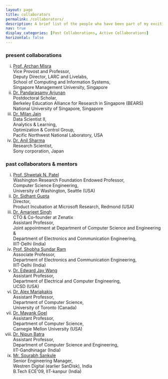 ```yaml
---
layout: page
title: collaborators
permalink: /collaborators/
description: A brief list of the people who have been part of my exciting research journey so far.
nav: true
display_categories: [Past Collaborations, Active Collaborations]
horizontal: false
---
```


<!-- <h2>Ordered List with Roman Numbers</h2>

<ol type="i">
  <li>Coffee</li>
  <li>Tea</li>
  <li>Milk</li>
</ol>   -->

<h3> present collaborations </h3>

<ol type="i">

  <li> <a href="https://sites.google.com/view/archan-misra"> Prof. Archan Misra </a>  </li>
  Vice Provost and Professor, <br>
  Deputy Director, LARC and Livelabs, <br>
  School of Computing and Information Systems, <br>
  Singapore Management University, Singapore <br>

  <li> <a href="https://www.samy101.com/"> Dr. Pandarasamy Arjunan </a>  </li>
  ‎Postdoctoral Scholar,  <br>
  ‎Berkeley Education Alliance for Research in Singapore (BEARS) <br>
  National University of Singapore, Singapore <br>

  <li> <a href="https://milanjainblog.wordpress.com/"> Dr. Milan Jain </a> </li>
  Data Scientist II,  <br>
  Analytics & Learning,  <br>
  Optimization & Control Group,  <br>
  Pacific Northwest National Laboratory, USA <br>

  <li> <a href="https://www.iiitd.edu.in/~anils/"> Dr. Anil Sharma </a> </li>
  Research Scientist,  <br>
  Sony corporation, Japan  <br>

</ol>

<h3> past collaborators & mentors </h3>

<ol type="i">
  <li> <a href="https://homes.cs.washington.edu/~shwetak/"> Prof. Shwetak N. Patel </a> </li>
  Washington Research Foundation Endowed Professor,<br>
  Computer Science Engineering,<br>
  University of Washington, Seattle (USA)<br>

  <li> <a href="https://www.linkedin.com/in/sidhantgupta"> Dr. Sidhant Gupta </a> </li>
  Director,<br>
  Product Incubation at Microsoft Research, Redmond (USA)<br>

  <li> <a href="http://faculty.iiitd.ac.in/~amarjeet/ "> Dr. Amarjeet Singh </a> </li>
  CTO & Co-founder at Zenatix <br>
  Assistant Professor, <br>
  Joint appointment at Department of Computer Science and Engineering & <br>
  Department of Electronics and Communication Engineering, <br>
  IIIT-Delhi (India) <br>

  <li> <a href="https://www.iiitd.ac.in/shobha"> Prof. Shobha Sundar Ram </a> </li>
  Associate Professor, <br>
  Department of Electronics and Communication Engineering, <br>
  IIIT-Delhi (India) <br>

  <li> <a href="https://www.ejaywang.com/"> Dr. Edward Jay Wang </a> </li>
  Assistant Professor, <br>
  Department of Electrical and Computer Engineering, <br>
  UCSD (USA) <br>

  <li> <a href="https://mariakakis.github.io/"> Dr. Alex Mariakakis </a> </li>
  Assistant Professor, <br>
  Department of Computer Science, <br>
  University of Toronto (Canada) <br>

  <li> <a href="http://www.mayankgoel.com/"> Dr. Mayank Goel </a> </li>
  Assistant Professor, <br>
  Department of Computer Science, <br>
  Carnegie Mellon University (USA) <br>

  <li> <a href="https://nipunbatra.github.io/"> Dr. Nipun Batra </a> </li>
  Assistant Professor, <br>
  Department of Computer Science and Engineering, <br>
  IIT-Gandhinagar (India) <br>

  <li> <a href="https://in.linkedin.com/in/sourabh-sankule-51575418"> Mr. Sourabh Sankule </a> </li>
  Senior Engineering Manager, <br>
  Westren Digital (earlier SanDisk), India <br>
  B.Tech ECE'09, IIT-kanpur (India) <br>

</ol>
